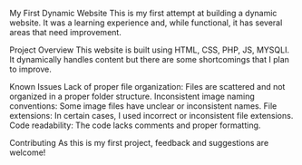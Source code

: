 My First Dynamic Website
This is my first attempt at building a dynamic website. It was a learning experience and, while functional, it has several areas that need improvement.

Project Overview
This website is built using HTML, CSS, PHP, JS, MYSQLI. It dynamically handles content but there are some shortcomings that I plan to improve.

Known Issues
Lack of proper file organization: Files are scattered and not organized in a proper folder structure.
Inconsistent image naming conventions: Some image files have unclear or inconsistent names.
File extensions: In certain cases, I used incorrect or inconsistent file extensions.
Code readability: The code lacks comments and proper formatting.

Contributing
As this is my first project, feedback and suggestions are welcome!
